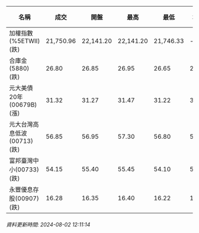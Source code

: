 | 名稱 | 成交 | 開盤 | 最高 | 最低 | 均價 | 成交金額(億) | 昨收 | 漲跌幅 | 漲跌 | 總量 | 昨量 | 振幅 |
| -------- | -------- | -------- | -------- |-------- | -------- | -------- |-------- |-------- |-------- | -------- | -------- |-------- |
|加權指數(%5ETWII) (跌)|21,750.96|22,141.20|22,141.20|21,746.33|-|3,624.67|22,642.10|3.94%|891.14|8,341,671|0|1.74%|
|合庫金(5880) (跌)|26.80|26.85|26.95|26.65|26.80|2.75|27.20|1.47%|0.40|10,266|15,912|1.10%|
|元大美債20年(00679B) (漲)|31.32|31.27|31.47|31.22|31.35|34.89|30.89|1.39%|0.43|111,287|102,389|0.81%|
|元大台灣高息低波(00713) (跌)|56.85|56.95|57.30|56.80|56.98|4.62|57.70|1.47%|0.85|8,100|7,136|0.87%|
|富邦臺灣中小(00733) (跌)|54.15|55.40|55.45|54.10|54.80|1.10|56.55|4.24%|2.40|2,002|1,443|2.39%|
|永豐優息存股(00907) (跌)|16.28|16.35|16.40|16.22|16.32|0.770|16.53|1.51%|0.25|4,721|1,105|1.09%|
###### 資料更新時間: 2024-08-02 12:11:14